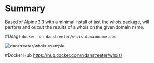# Summary
Based of Alpine 3.3 with a minimal install of just the whois package, will perform and output the results of a whois on the given domain name.

#Usage
```docker run danstreeter/whois domainname.com```

![danstreeter/whois example](http://www.danstreeter.co.uk/g/docker-whois-example.gif)

#Docker Hub
https://hub.docker.com/r/danstreeter/whois/
